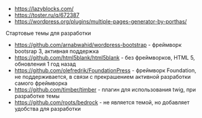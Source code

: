 * https://lazyblocks.com/
* https://toster.ru/q/672387
* https://wordpress.org/plugins/multiple-pages-generator-by-porthas/

Стартовые темы для разработки

* https://github.com/arnabwahid/wordpress-bootstrap - фреймворк bootsrap 3, активная поддержка
* https://github.com/html5blank/html5blank - без фреймворков, HTML 5, обновления 1 год назад
* https://github.com/olefredrik/FoundationPress - фреймворк Foundation, не поддерживается, в связи с прекрашением активной разработки самого фреймворка
* https://github.com/timber/timber - плагин для использования twig, при разработке темы
* https://github.com/roots/bedrock - не является темой, но добавляет удобства для разработки
